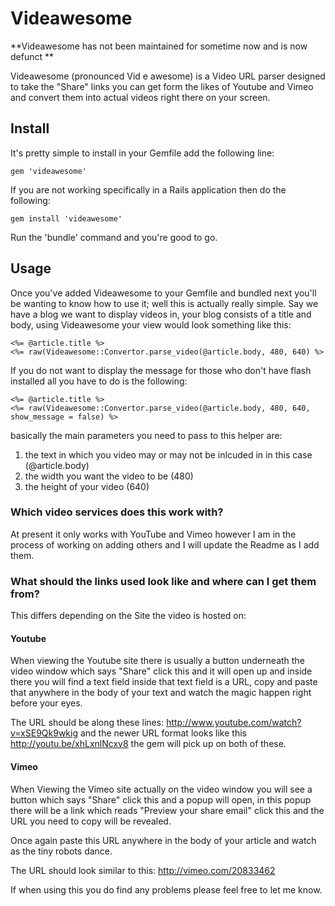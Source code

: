 # Videawesome

**Videawesome has not been maintained for sometime now and is now defunct **

Videawesome (pronounced Vid e awesome) is a Video URL parser designed to take the "Share" links you can get form the likes of Youtube and Vimeo and convert them into actual videos right there on your screen.

## Install

It's pretty simple to install in your Gemfile add the following line:

    gem 'videawesome'

If you are not working specifically in a Rails application then do the following:

    gem install 'videawesome'

Run the 'bundle' command and you're good to go.

## Usage

Once you've added Videawesome to your Gemfile and bundled next you'll be wanting to know how to use it; well this is actually really simple. Say we have a blog we want to display videos in, your blog consists of a title and body, using Videawesome your view would look something like this:
    
    <%= @article.title %>
    <%= raw(Videawesome::Convertor.parse_video(@article.body, 480, 640) %>

If you do not want to display the message for those who don't have flash installed all you have to do is the following:
   
    <%= @article.title %>
    <%= raw(Videawesome::Convertor.parse_video(@article.body, 480, 640, show_message = false) %>
basically the main parameters you need to pass to this helper are:

 1. the text in which you video may or may not be inlcuded in in this case (@article.body)
 2. the width you want the video to be (480)
 3. the height of your video (640)
 

### Which video services does this work with?

At present it only works with YouTube and Vimeo however I am in the process of working on adding others and I will update the Readme as I add them.

### What should the links used look like and where can I get them from?

This differs depending on the Site the video is hosted on:

#### Youtube
When viewing the Youtube site there is usually a button underneath the video window which says "Share" click this and it will open up and inside there you will find a text field inside that text field is a URL, copy and paste that anywhere in the body of your text and watch the magic happen right before your eyes.

The URL should be along these lines: http://www.youtube.com/watch?v=xSE9Qk9wkig and the newer URL format looks like this http://youtu.be/xhLxnlNcxv8 the gem will pick up on both of these.
#### Vimeo
When Viewing the Vimeo site actually on the video window you will see a button which says "Share" click this and a popup will open, in this popup there will be a link which reads "Preview your share email" click this and the URL you need to copy will be revealed.

Once again paste this URL anywhere in the body of your article and watch as the tiny robots dance.

The URL should look similar to this: http://vimeo.com/20833462

If when using this you do find any problems please feel free to let me know.

